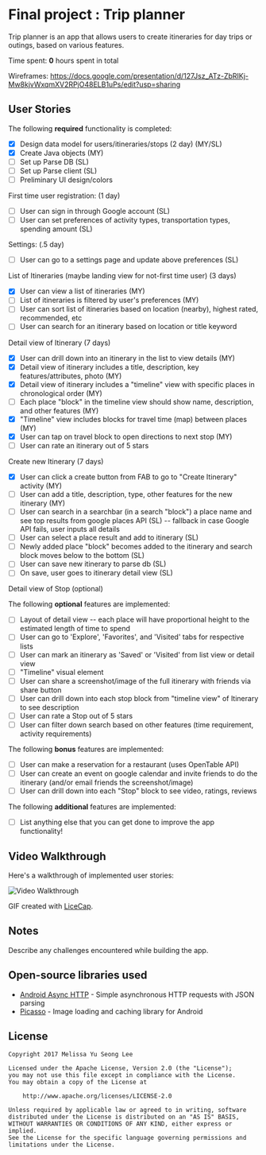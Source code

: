 # Final project : Trip planner

Trip planner is an app that allows users to create itineraries for day trips or outings, based on various features.

Time spent: **0** hours spent in total

Wireframes: https://docs.google.com/presentation/d/127Jsz_ATz-ZbRIKj-Mw8kjvWxqmXV2RPjO48ELB1uPs/edit?usp=sharing

## User Stories

The following **required** functionality is completed:

* [x]   Design data model for users/itineraries/stops (2 day) (MY/SL)
* [x]   Create Java objects (MY)
* [ ]   Set up Parse DB (SL)
* [ ]   Set up Parse client (SL)
* [ ]   Preliminary UI design/colors

First time user registration: (1 day)
* [ ]   User can sign in through Google account (SL)
* [ ]   User can set preferences of activity types, transportation types, spending amount (SL)

Settings: (.5 day)
* [ ]   User can go to a settings page and update above preferences (SL)

List of Itineraries (maybe landing view for not-first time user) (3 days)
* [x]	User can view a list of itineraries (MY)
* [ ]   List of itineraries is filtered by user's preferences (MY)
* [ ]   User can sort list of itineraries based on location (nearby), highest rated, recommended, etc
* [ ]	User can search for an itinerary based on location or title keyword 

Detail view of Itinerary (7 days)
* [x]   User can drill down into an itinerary in the list to view details (MY)
* [x]   Detail view of itinerary includes a title, description, key features/attributes, photo (MY)
* [x]   Detail view of itinerary includes a "timeline" view with specific places in chronological order (MY)
* [ ]   Each place "block" in the timeline view should show name, description, and other features (MY)
* [x]   "Timeline" view includes blocks for travel time (map) between places (MY)
* [x]   User can tap on travel block to open directions to next stop (MY)
* [ ]   User can rate an itinerary out of 5 stars

Create new Itinerary (7 days)
* [x]   User can click a create button from FAB to go to "Create Itinerary" activity (MY)
* [ ]   User can add a title, description, type, other features for the new itinerary (MY)
* [ ]   User can search in a searchbar (in a search "block") a place name and see top results from google places API (SL)
        -- fallback in case Google API fails, user inputs all details 
* [ ]   User can select a place result and add to itinerary (SL)
* [ ]   Newly added place "block" becomes added to the itinerary and search block moves below to the bottom (SL)
* [ ]   User can save new itinerary to parse db (SL)
* [ ]   On save, user goes to itinerary detail view (SL)

Detail view of Stop (optional)

The following **optional** features are implemented:

* [ ]   Layout of detail view -- each place will have proportional height to the estimated length of time to spend
* [ ]   User can go to 'Explore', 'Favorites', and 'Visited' tabs for respective lists
* [ ]   User can mark an itinerary as 'Saved' or 'Visited' from list view or detail view
* [ ]   "Timeline" visual element
* [ ]   User can share a screenshot/image of the full itinerary with friends via share button
* [ ]   User can drill down into each stop block from "timeline view" of Itinerary to see description
* [ ]   User can rate a Stop out of 5 stars
* [ ]   User can filter down search based on other features (time requirement, activity requirements)

The following **bonus** features are implemented:

* [ ]   User can make a reservation for a restaurant (uses OpenTable API)
* [ ]   User can create an event on google calendar and invite friends to do the itinerary (and/or email friends the screenshot/image)
* [ ]   User can drill down into each "Stop" block to see video, ratings, reviews

The following **additional** features are implemented:

* [ ] List anything else that you can get done to improve the app functionality!

## Video Walkthrough

Here's a walkthrough of implemented user stories:

<img src='http://i.imgur.com/link/to/your/gif/file.gif' title='Video Walkthrough' width='' alt='Video Walkthrough' />

GIF created with [LiceCap](http://www.cockos.com/licecap/).

## Notes

Describe any challenges encountered while building the app.

## Open-source libraries used

- [Android Async HTTP](https://github.com/loopj/android-async-http) - Simple asynchronous HTTP requests with JSON parsing
- [Picasso](http://square.github.io/picasso/) - Image loading and caching library for Android

## License

    Copyright 2017 Melissa Yu Seong Lee

    Licensed under the Apache License, Version 2.0 (the "License");
    you may not use this file except in compliance with the License.
    You may obtain a copy of the License at

        http://www.apache.org/licenses/LICENSE-2.0

    Unless required by applicable law or agreed to in writing, software
    distributed under the License is distributed on an "AS IS" BASIS,
    WITHOUT WARRANTIES OR CONDITIONS OF ANY KIND, either express or implied.
    See the License for the specific language governing permissions and
    limitations under the License.
